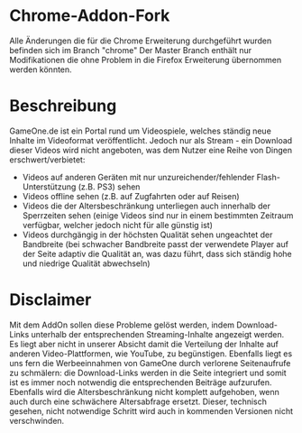 Chrome-Addon-Fork
=================

Alle Änderungen die für die Chrome Erweiterung durchgeführt wurden befinden sich im Branch "chrome"
Der Master Branch enthält nur Modifikationen die ohne Problem in die Firefox Erweiterung übernommen werden könnten.

Beschreibung
============

GameOne.de ist ein Portal rund um Videospiele, welches ständig neue Inhalte im Videoformat veröffentlicht. Jedoch nur als Stream - ein Download dieser Videos wird nicht angeboten, was dem Nutzer eine Reihe von Dingen erschwert/verbietet:

* Videos auf anderen Geräten mit nur unzureichender/fehlender Flash-Unterstützung (z.B. PS3) sehen
* Videos offline sehen (z.B. auf Zugfahrten oder auf Reisen)
* Videos die der Altersbeschränkung unterliegen auch innerhalb der Sperrzeiten sehen (einige Videos sind nur in einem bestimmten Zeitraum verfügbar, welcher jedoch nicht für alle günstig ist)
* Videos durchgängig in der höchsten Qualität sehen ungeachtet der Bandbreite (bei schwacher Bandbreite passt der verwendete Player auf der Seite adaptiv die Qualität an, was dazu führt, dass sich ständig hohe und niedrige Qualität abwechseln)

Disclaimer
==========

Mit dem AddOn sollen diese Probleme gelöst werden, indem Download-Links unterhalb der entsprechenden Streaming-Inhalte angezeigt werden. Es liegt aber nicht in unserer Absicht damit die Verteilung der Inhalte auf anderen Video-Plattformen, wie YouTube, zu begünstigen. Ebenfalls liegt es uns fern die Werbeeinnahmen von GameOne durch verlorene Seitenaufrufe zu schmälern: die Download-Links werden in die Seite integriert und somit ist es immer noch notwendig die entsprechenden Beiträge aufzurufen. Ebenfalls wird die Altersbeschränkung nicht komplett aufgehoben, wenn auch durch eine schwächere Altersabfrage ersetzt. Dieser, technisch gesehen, nicht notwendige Schritt wird auch in kommenden Versionen nicht verschwinden.
